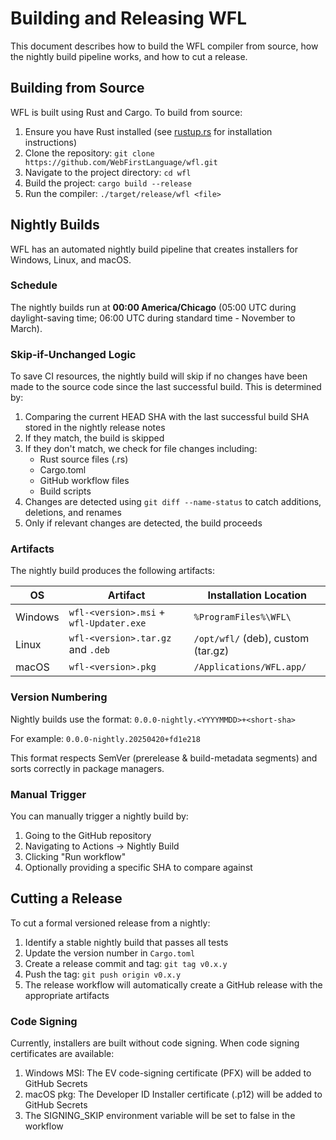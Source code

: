 # Building and Releasing WFL

This document describes how to build the WFL compiler from source, how the nightly build pipeline works, and how to cut a release.

## Building from Source

WFL is built using Rust and Cargo. To build from source:

1. Ensure you have Rust installed (see [rustup.rs](https://rustup.rs/) for installation instructions)
2. Clone the repository: `git clone https://github.com/WebFirstLanguage/wfl.git`
3. Navigate to the project directory: `cd wfl`
4. Build the project: `cargo build --release`
5. Run the compiler: `./target/release/wfl <file>`

## Nightly Builds

WFL has an automated nightly build pipeline that creates installers for Windows, Linux, and macOS.

### Schedule

The nightly builds run at **00:00 America/Chicago** (05:00 UTC during daylight-saving time; 06:00 UTC during standard time - November to March).

### Skip-if-Unchanged Logic

To save CI resources, the nightly build will skip if no changes have been made to the source code since the last successful build. This is determined by:

1. Comparing the current HEAD SHA with the last successful build SHA stored in the nightly release notes
2. If they match, the build is skipped
3. If they don't match, we check for file changes including:
   - Rust source files (.rs)
   - Cargo.toml
   - GitHub workflow files
   - Build scripts
4. Changes are detected using `git diff --name-status` to catch additions, deletions, and renames
5. Only if relevant changes are detected, the build proceeds

### Artifacts

The nightly build produces the following artifacts:

| OS | Artifact | Installation Location |
|----|----------|----------------------|
| Windows | `wfl-<version>.msi` + `wfl-Updater.exe` | `%ProgramFiles%\WFL\` |
| Linux | `wfl-<version>.tar.gz` and `.deb` | `/opt/wfl/` (deb), custom (tar.gz) |
| macOS | `wfl-<version>.pkg` | `/Applications/WFL.app/` |

### Version Numbering

Nightly builds use the format: `0.0.0-nightly.<YYYYMMDD>+<short-sha>`
   
For example: `0.0.0-nightly.20250420+fd1e218`

This format respects SemVer (prerelease & build-metadata segments) and sorts correctly in package managers.

### Manual Trigger

You can manually trigger a nightly build by:

1. Going to the GitHub repository
2. Navigating to Actions → Nightly Build
3. Clicking "Run workflow"
4. Optionally providing a specific SHA to compare against

## Cutting a Release

To cut a formal versioned release from a nightly:

1. Identify a stable nightly build that passes all tests
2. Update the version number in `Cargo.toml`
3. Create a release commit and tag: `git tag v0.x.y`
4. Push the tag: `git push origin v0.x.y`
5. The release workflow will automatically create a GitHub release with the appropriate artifacts

### Code Signing

Currently, installers are built without code signing. When code signing certificates are available:
   
1. Windows MSI: The EV code-signing certificate (PFX) will be added to GitHub Secrets
2. macOS pkg: The Developer ID Installer certificate (.p12) will be added to GitHub Secrets
3. The SIGNING_SKIP environment variable will be set to false in the workflow

